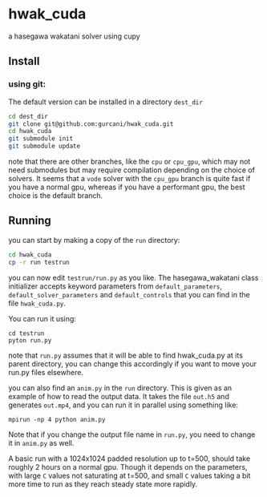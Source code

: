 # hwak_cuda
a hasegawa wakatani solver using cupy

## Install

### using git:
The default version can be installed in a directory `dest_dir`

```bash
cd dest_dir
git clone git@github.com:gurcani/hwak_cuda.git
cd hwak_cuda
git submodule init
git submodule update
```
note that there are other branches, like the `cpu` or `cpu_gpu`, which may not need submodules but may require compilation depending on the choice of solvers. It seems that a `vode` solver with the `cpu_gpu` branch is quite fast if you have a normal gpu, whereas if you have a performant gpu, the best choice is the default branch.

## Running

you can start by making a copy of the `run` directory:

```bash
cd hwak_cuda
cp -r run testrun
```

you can now edit `testrun/run.py` as you like. The hasegawa_wakatani class initializer accepts keyword parameters from `default_parameters`, `default_solver_parameters` and `default_controls` that you can find in the file `hwak_cuda.py`.

You can run it using:

```
cd testrun
pyton run.py
```
note that `run.py` assumes that it will be able to find hwak_cuda.py at its parent directory, you can change this accordingly if you want to move your run.py files elsewhere.

you can also find an `anim.py` in the `run` directory. This is given as an example of how to read the output data. It takes the file `out.h5` and generates `out.mp4`, and you can run it in parallel using something like:

```
mpirun -np 4 python anim.py
```
Note that if you change the output file name in `run.py`, you need to change it in `anim.py` as well.

A basic run with a 1024x1024 padded resolution up to t=500, should take roughly 2 hours on a normal gpu. Though it depends on the parameters, with large `C` values not saturating at t=500, and small `C` values taking a bit more time to run as they reach steady state more rapidly.
